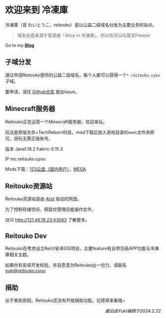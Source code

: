 # 欢迎来到 冷凍庫
    
冷凍庫（音 れいとうこ，reitouko）是以公益二级域名分发为主要业务的站点。    

> 域名创意来源于音游曲「Alice in 冷凍庫」，所以也可以叫英文Freezer   
   
Go to my [**Blog**](https://blog.reitouko.cyou)

## 子域分发
    
通过申请Reitouko提供的公益二级域名，每个人都可以获得一个`*.reitouko.cyou`子域。   

要申请，请在 [Github仓库](https://github.com/ArkYuki/reitouko-cyou) 提出Issue。   

## Minecraft服务器
   
Reitouko正在运营一个Minecraft服务器，欢迎来玩。   

玩法是原版生存+TechReborn科技。mod下载后放入游戏目录的`mods`文件夹即可。游玩无需正版账号。   
   
版本 Java1.18.2 Fabric-0.15.3   
   
IP mc.reitouko.cyou   
   
Mods下载：[123云盘（国内用户）](https://www.123pan.com/s/lzELVv-cJ15d.html)，[MEGA](https://mega.nz/folder/hj9X0IhA#RWLkSJnnhMYTbQbynnObxw)    

## Reitouko资源站
    
Reitouko资源站是由 [Alist](https://github.com/alist-org/alist) 驱动的网盘。   
   
为了控制存储空间，网盘仅管理员能操作文件。    
   
访问 http://121.46.19.23:43063 了解更多。   
    
## Reitouko Dev
    
Reitouko在考虑设立ReiUI安卓GSI项目。主要feature有自带冻结APP功能与冷凍庫相关主题。   
   
如果你有安卓开发经验，并且愿意为Reitouko出一份力，请联系 [yuki@reitouko.cyou](mailto:yuki@reitouko.cyou)   
    
## 捐助
   
出于某些原因，Reitouko还没有开放捐助功能。记得常来看哦~   
   
<p align="right"><i>最后由Yuki编辑于2024.2.22</i></p>